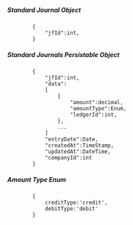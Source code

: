 ##### Standard Journal Object
			{
            	"jfId":int,
            }
			

##### Standard Journals Persistable Object
			{
            	"jfId":int,
				"data":
				[
					{
						"amount":decimal,
						"amountType":Enum,
						"ledgerId":int,	
					},
					...
				]
				"entryDate":Date,
                "createdAt":TimeStamp,
                "updatedAt":DateTime,
                "companyId":int
			}

##### Amount Type Enum
			{
				creditType:'credit',
				debitType:'debit'
			}